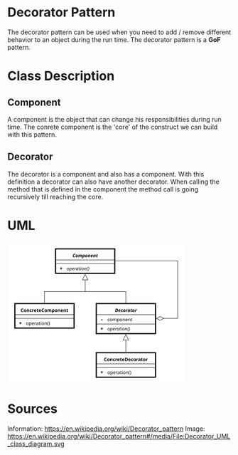 # Decorator Pattern

The decorator pattern can be used when you need to add / remove different 
behavior to an object during the run time. The decorator pattern is a
**GoF** pattern.

# Class Description

## Component

A component is the object that can change his responsibilities during run time.
The conrete component is the 'core' of the construct we can build with this pattern.

## Decorator

The decorator is a component and also has a component. With this definition a 
decorator can also have another decorator. When calling the method that is defined
in the component the method call is going recursively till reaching the core. 

# UML

![UML](../../../../../resource/Decorator_UML.png)

# Sources

Information: https://en.wikipedia.org/wiki/Decorator_pattern
Image: https://en.wikipedia.org/wiki/Decorator_pattern#/media/File:Decorator_UML_class_diagram.svg